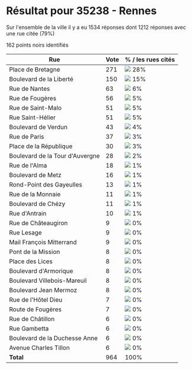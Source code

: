 # Résultat pour 35238 - Rennes

Sur l'ensemble de la ville il y a eu 1534 réponses dont 1212 réponses avec une rue citée (79%)

162 points noirs identifiés

| Rue | Vote | % / les rues cités|
|-----|------|-------------------|
| Place de Bretagne | 271 | <img src="../../img/bar_28.gif" />&nbsp;28%|
| Boulevard de la Liberté | 150 | <img src="../../img/bar_15.gif" />&nbsp;15%|
| Rue de Nantes | 63 | <img src="../../img/bar_6.gif" />&nbsp;6%|
| Rue de Fougères | 56 | <img src="../../img/bar_5.gif" />&nbsp;5%|
| Rue de Saint-Malo | 51 | <img src="../../img/bar_5.gif" />&nbsp;5%|
| Rue Saint-Hélier | 51 | <img src="../../img/bar_5.gif" />&nbsp;5%|
| Boulevard de Verdun | 43 | <img src="../../img/bar_4.gif" />&nbsp;4%|
| Rue de Paris | 37 | <img src="../../img/bar_3.gif" />&nbsp;3%|
| Place de la République | 30 | <img src="../../img/bar_3.gif" />&nbsp;3%|
| Boulevard de la Tour d'Auvergne | 28 | <img src="../../img/bar_2.gif" />&nbsp;2%|
| Rue de l'Alma | 18 | <img src="../../img/bar_1.gif" />&nbsp;1%|
| Boulevard de Metz | 16 | <img src="../../img/bar_1.gif" />&nbsp;1%|
| Rond-Point des Gayeulles | 13 | <img src="../../img/bar_1.gif" />&nbsp;1%|
| Rue de la Monnaie | 11 | <img src="../../img/bar_1.gif" />&nbsp;1%|
| Boulevard de Chézy | 11 | <img src="../../img/bar_1.gif" />&nbsp;1%|
| Rue d'Antrain | 10 | <img src="../../img/bar_1.gif" />&nbsp;1%|
| Rue de Châteaugiron | 9 | <img src="../../img/bar_0.gif" />&nbsp;0%|
| Rue Lesage | 9 | <img src="../../img/bar_0.gif" />&nbsp;0%|
| Mail François Mitterrand | 9 | <img src="../../img/bar_0.gif" />&nbsp;0%|
| Pont de la Mission | 8 | <img src="../../img/bar_0.gif" />&nbsp;0%|
| Place des Lices | 8 | <img src="../../img/bar_0.gif" />&nbsp;0%|
| Boulevard d'Armorique | 8 | <img src="../../img/bar_0.gif" />&nbsp;0%|
| Boulevard Villebois-Mareuil | 8 | <img src="../../img/bar_0.gif" />&nbsp;0%|
| Boulevard Jean Mermoz | 8 | <img src="../../img/bar_0.gif" />&nbsp;0%|
| Rue de l'Hôtel Dieu | 7 | <img src="../../img/bar_0.gif" />&nbsp;0%|
| Route de Fougères | 7 | <img src="../../img/bar_0.gif" />&nbsp;0%|
| Rue de Châtillon | 6 | <img src="../../img/bar_0.gif" />&nbsp;0%|
| Rue Gambetta | 6 | <img src="../../img/bar_0.gif" />&nbsp;0%|
| Boulevard de la Duchesse Anne | 6 | <img src="../../img/bar_0.gif" />&nbsp;0%|
| Avenue Charles Tillon | 6 | <img src="../../img/bar_0.gif" />&nbsp;0%|
| **Total** | 964 | 100%|
